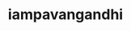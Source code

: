 ---
title: iampavangandhi
github: https://github.com/iampavangandhi
mode: light
transition: 1s
score: 70.2
archetype:
- Little Bit of Everything
---